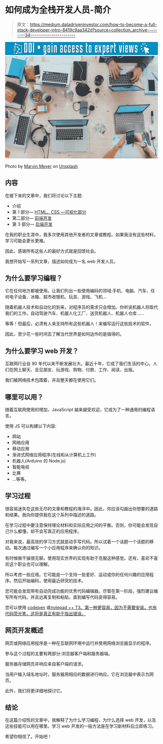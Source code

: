 # 如何成为全栈开发人员-简介

> 原文：<https://medium.datadriveninvestor.com/how-to-become-a-full-stack-developer-intro-8419c9aa342d?source=collection_archive---------34----------------------->

[![](img/ac1e0397abc2981f567eccb2a17b5a23.png)](http://www.track.datadriveninvestor.com/1B9E)![](img/a0f2ec6c993825880981cde2af9e7465.png)

Photo by [Marvin Meyer](https://unsplash.com/@marvelous?utm_source=medium&utm_medium=referral) on [Unsplash](https://unsplash.com?utm_source=medium&utm_medium=referral)

## 内容

在接下来的文章中，我们将讨论以下主题:

*   介绍
*   第 1 部分— [HTML，CSS —可视化部分](https://medium.com/@antmihlin/how-to-become-a-full-stack-developer-html-369fb58cc221)
*   第二部分— [前端开发](https://medium.com/@antmihlin/how-to-become-a-full-stack-developer-front-end-5bb6c2422f5a)
*   第 3 部分— [后端开发](https://medium.com/@antmihlin/how-to-become-a-full-stack-developer-backend-53c0330eaa64)

在我的职业生涯中，我多次使用其他开发者的文章或教程。如果我没有这些材料，学习可能会更长更难。

因此，感谢所有这些人的最好方式就是回馈社会。

我想开始写一系列文章，描述如何成为一名 web 开发人员。

## **为什么要学习编程？**

它在任何地方都被使用。让我们列出一些使用编码的领域:手机、电脑、汽车、任何电子设备、冰箱、超市收银机、玩具、游戏、飞机…

随着机器人技术和自动化的到来，对程序员的需求只会增加。你听说机器人将取代我们的工作。自动驾驶汽车、机器人化工厂、送货机器人、机器人仓库……

等等！但最后，必须有人来支持所有这些机器人！来编写运行这些技术的软件。

因此，至少花一些时间去了解当代世界是如何运作的是值得的。

## **为什么要学习 web 开发？**

互联网行业自 90 年代以来不断发展壮大。最近十年，它成了我们生活的中心。人们在网上聊天、会见朋友、玩游戏、购物、付款、工作、阅读、出版。

我们被网络技术包围着，并且整天都在使用它们。

## **哪里可以用？**

随着互联网使用的增加，JavaScript 越来越受欢迎，它成为了一种通用的编程语言。

使用 JS 可以构建以下内容:

*   网站
*   网络应用
*   移动应用
*   渐进式网络应用程序(在线和从计算机上工作)
*   机器人(Arduino 的 Node.js)
*   智能电视
*   比赛
*   …等等。

## **学习过程**

很容易迷失在这些无尽的文章和教程的海洋中。因此，你应该勾画出你想要的道路和结果。我向你提供我在这个系列中描述的道路。

在学习过程中要注意保持理论材料和实际应用之间的平衡。否则，你可能会发现自己什么都懂，却不会写真正的应用程序。

对我来说，最高效的学习方式就是动手写代码。所以试着一个话题一个话题的移动。每次通过编写一个小应用程序来确认你的知识。

有时候做干操很无聊。使用现实世界的实现有助于克服这种感觉。还有，喜欢不喜欢这个职业也可以理解。

所以考虑一些应用。它可能是一个支持一些爱好、运动或你的任何兴趣的应用程序。然后开始编码，使用最近研究的技术。

您可能会发现带有自动完成功能的优秀代码编辑器。尽管在第一阶段，强烈建议编写所有代码。并且远离复制和粘贴，直到编写代码变得容易。

您可以使用 [codepen](https://codepen.io/) 或[notepad ++ T3。第一种更容易，因为不需要安装。也有代码荧光笔，这将是真正有助于指出错误。](https://notepad-plus-plus.org/download/v7.6.1.html)

## **网页开发概述**

网页或网络应用程序是一种在互联网环境中运行并使用网络浏览器显示的程序。

参与这个过程的主要有两部分:浏览器客户端和服务器端。

服务器存储网页并响应来自客户端的请求。

当用户输入域名地址时，服务器用相应的数据进行响应。它在浏览器中表示为网页。

此外，我们将更详细地探讨它。

## **结论**

在这篇介绍性的文章中，我解释了为什么学习编程，为什么选择 web 开发，以及这些技能可以用在哪里。学习 web 开发的一般方法是在学习新材料后立即练习。

希望你相信了。开始吧！